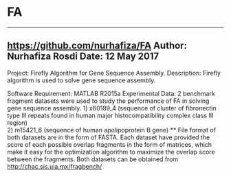 # FA
-----------------------------------
https://github.com/nurhafiza/FA
Author: Nurhafiza Rosdi
Date: 12 May 2017
-----------------------------------

Project: Firefly Algorithm for Gene Sequence Assembly.
Description: Firefly algorithm is used to solve gene sequence assembly.

Software Requirement: MATLAB R2015a
Experimental Data: 2 benchmark fragment datasets were used to study the performance of FA in solving gene sequence assembly.
                    1) x60189_4 (sequence of cluster of fibronectin type III repeats found in human major histocompatibility complex class III region)                   
                    2) m15421_6 (sequence of human apolipoprotein B gene)
** File format of both datasets are in the form of FASTA. Each dataset have provided the score of each possible overlap fragments in the form of matrices, 
   which make it easy for the optimization algorithm to maximize the overlap score between the fragments. Both datasets can be obtained from http://chac.sis.uia.mx/fragbench/
   

